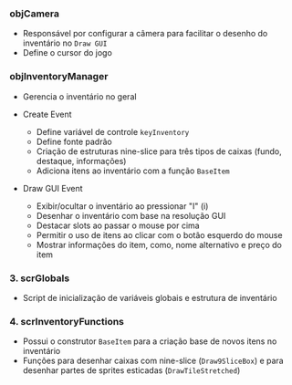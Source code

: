 ### objCamera

- Responsável por configurar a câmera para facilitar o desenho do inventário no `Draw GUI`
- Define o cursor do jogo

### objInventoryManager

- Gerencia o inventário no geral

- Create Event
	- Define variável de controle `keyInventory`
	- Define fonte padrão
	- Criação de estruturas nine-slice para três tipos de caixas (fundo, destaque, informações)
	- Adiciona itens ao inventário com a função `BaseItem`
- Draw GUI Event
	- Exibir/ocultar o inventário ao pressionar "I" (i)
	- Desenhar o inventário com base na resolução GUI
	- Destacar slots ao passar o mouse por cima
	- Permitir o uso de itens ao clicar com o botão esquerdo do mouse
	- Mostrar informações do item, como, nome alternativo e preço do item

### 3. **scrGlobals**

- Script de inicialização de variáveis globais e estrutura de inventário

### 4. **scrInventoryFunctions**

- Possui o construtor `BaseItem` para a criação base de novos itens no inventário
- Funções para desenhar caixas com nine-slice (`Draw9SliceBox`) e para desenhar partes de sprites esticadas (`DrawTileStretched`)